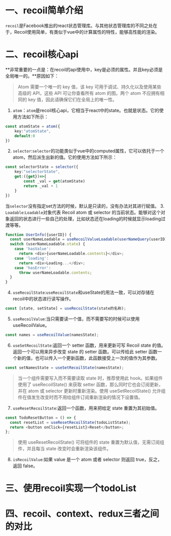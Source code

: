 # 一、recoil简单介绍

`recoil`是Facebook推出的react状态管理库。与其他状态管理库的不同之处在于，Recoil使用简单，有类似于vue中的计算属性的特性，能够高性能的渲染。

# 二、recoil核心api
**非常重要的一点是：在recoil的api使用中，key是必须的属性。并且key必须是全局唯一的。**原因如下：
>Atom 需要一个唯一的 key 值，该 key 可用于调试、持久化以及使用某些高级的 API，这些 API 可让你查看所有 atom 的图。两个 atom 不应拥有相同的 key 值，因此请确保它们在全局上的唯一性。

1. `atom`：`atom`是recoil核心api，它相当于react中的state。也就是状态。它的使用方法如下所示：
```ts
const atomState = atom({
    key:"atomState",
    default:0
})
```
2. `selector`:`selector`的功能类似于vue中的computed属性，它可以依托于一个atom，然后派生出新的值。它的使用方法如下所示：
```ts
const selectorState = selector({
    key:"selectorState",
    get:({get})=>{
        const _val = get(atomState)
        return _val + 1
    }
})
```
当`selector`没有指定set方法的时候，默认是只读的，没有办法对其进行赋值。
3. `Loadable`:`Loadable`对象代表 Recoil atom 或 selector 的当前状态。能够对这个对象返回的状态进行一些自己的处理，比如状态还在loading的时候就显示loading过渡等等。
```ts
function UserInfo({userID}) {
  const userNameLoadable = useRecoilValueLoadable(userNameQuery(userID));setState
  switch (userNameLoadable.state) {
    case 'hasValue':
      return <div>{userNameLoadable.contents}</div>;
    case 'loading':
      return <div>Loading...</div>;
    case 'hasError':
      throw userNameLoadable.contents;
  }
}
```

4. `useRecoilState`:`useRecoilState`和useState的用法一致，可以对存储在recoil中的状态进行读写操作。
```ts
const [state, setState] = useRecoilState(state的名称);
```

5. `useRecoilValue`:当只需要读一个值，而不需要写的时候可以使用useRecoilValue。
```ts
const names = useRecoilValue(namesState);
```

6. `useSetRecoilState`:返回一个 setter 函数，用来更新可写 Recoil state 的值。返回一个可以用来异步改变 state 的 setter 函数。可以传给此 setter 函数一个新的值，也可以传入一个更新函数，此函数接受上一次的值作为其参数。
```ts
const setNamesState = useSetRecoilState(namesState);
```
> 当一个组件需要写入而不需要读取 state 时，推荐使用此 hook。如果组件使用了 useRecoilState() 来获取 setter 函数，那么同时它也会订阅更新，并在 atom 或 selector 更新时重新渲染。使用 useSetRecoilState() 允许组件在值发生改变时而不用给组件订阅重新渲染的情况下设置值。

7. `useResetRecoilState`:返回一个函数，用来把给定 state 重置为其初始值。
```ts
const TodoResetButton = () => {
  const resetList = useResetRecoilState(todoListState);
  return <button onClick={resetList}>Reset</button>;
};
```

> 使用 useResetRecoilState() 可将组件的 state 重置为默认值，无需订阅组件，并且每当 state 改变时会重新渲染该组件。

8. `isRecoilValue`:如果 value 是一个 atom 或者 selector 则返回 true，反之，返回 false。
# 三、使用recoil实现一个todoList

# 四、recoil、context、redux三者之间的对比